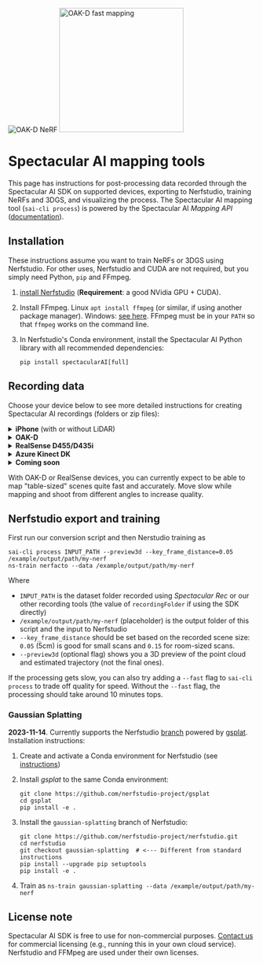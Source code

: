 

![OAK-D NeRF](https://spectacularai.github.io/docs/gif/oak-d-nerf.gif)
<img height="253" alt="OAK-D fast mapping" src="https://spectacularai.github.io/docs/png/oak-d-fast-mapping.png">

# Spectacular AI mapping tools

This page has instructions for post-processing data recorded through the Spectacular AI SDK on supported devices, exporting to Nerfstudio, training NeRFs and 3DGS, and visualizing the process. The Spectacular AI mapping tool (`sai-cli process`) is powered by the Spectacular AI _Mapping API_ 
([documentation](https://spectacularai.github.io/docs/sdk/python/latest/#module-spectacularAI.mapping)).

## Installation

These instructions assume you want to train NeRFs or 3DGS using Nerfstudio. For other uses, Nerfstudio and CUDA are not required, but you simply need Python, `pip` and FFmpeg.

 1. [install Nerfstudio](https://github.com/nerfstudio-project/nerfstudio#1-installation-setup-the-environment) (**Requirement**: a good NVidia GPU + CUDA).
 2. Install FFmpeg. Linux `apt install ffmpeg` (or similar, if using another package manager). Windows: [see here](https://www.editframe.com/guides/how-to-install-and-start-using-ffmpeg-in-under-10-minutes). FFmpeg must be in your `PATH` so that `ffmpeg` works on the command line.
 3. In Nerfstudio's Conda environment, install the Spectacular AI Python library with all recommended dependencies:

        pip install spectacularAI[full]

## Recording data

Choose your device below to see more detailed instructions for creating Spectacular AI recordings (folders or zip files):

<details><summary><b>iPhone</b> (with or without LiDAR)</summary><p>
   
 1. Download [Spectacular Rec](https://apps.apple.com/us/app/spectacular-rec/id6473188128) from App Store.
 2. See our [instruction video on YouTube](https://youtu.be/d77u-E96VVw) on how to create recording files and transfer them to your computer.

</p></details>

<details><summary><b>OAK-D</b></summary><p>

 1. Plug in the OAK-D to your laptop (or directly the computer with the heavy GPU)
 2. Run `sai-cli record oak --no_feature_tracker --resolution=800p`.

If the above settings cause issues, try running `sai-cli record oak` instead. Coming soon: 🌈 colors.

</p></details>

<details><summary><b>RealSense D455/D435i</b></summary><p>
See the <i>Recording data</i> item under the <a href="https://github.com/SpectacularAI/sdk-examples/tree/main/cpp/realsense#quick-start">RealSense example folder</a>

</p></details>

<details><summary><b>Azure Kinect DK</b></summary><p>

Download our binary recorder [here](https://github.com/SpectacularAI/sdk/releases/download/v1.24.0/spectacularAI_k4aPlugin_cpp_non-commercial_1.24.0.zip) and see the README within for recording instructions.

</p></details>

<details><summary><b>Coming soon</b></summary><p>

 * Android phones
 * Orbbec Femto

</p></details>

With OAK-D or RealSense devices, you can currently expect to be able to map "table-sized" scenes
quite fast and accurately. Move slow while mapping and shoot from different angles to increase quality.

## Nerfstudio export and training

First run our conversion script and then Nerstudio training as

    sai-cli process INPUT_PATH --preview3d --key_frame_distance=0.05 /example/output/path/my-nerf
    ns-train nerfacto --data /example/output/path/my-nerf

Where

 * `INPUT_PATH` is the dataset folder recorded using _Spectacular Rec_ or our other recording tools (the value of `recordingFolder` if using the SDK directly)
 * `/example/output/path/my-nerf` (placeholder) is the output folder of this script and the input to Nerfstudio
 * `--key_frame_distance` should be set based on the recorded scene size: `0.05` (5cm) is good for small scans and `0.15` for room-sized scans.
 * `--preview3d` (optional flag) shows you a 3D preview of the point cloud and estimated trajectory (not the final ones).

If the processing gets slow, you can also try adding a `--fast` flag to `sai-cli process` to trade off quality for speed.
Without the `--fast` flag, the processing should take around 10 minutes tops.

### Gaussian Splatting

**2023-11-14**. Currently supports the Nerfstudio [branch](https://github.com/nerfstudio-project/nerfstudio/pull/2521) powered by [gsplat](https://github.com/nerfstudio-project/gsplat).
Installation instructions: 

 1. Create and activate a Conda environment for Nerfstudio (see [instructions](https://github.com/nerfstudio-project/nerfstudio#create-environment))
 2. Install _gsplat_ to the same Conda environment:
    
        git clone https://github.com/nerfstudio-project/gsplat
        cd gsplat
        pip install -e .
    
 4. Install the `gaussian-splatting` branch of Nerfstudio:
    
        git clone https://github.com/nerfstudio-project/nerfstudio.git
        cd nerfstudio
        git checkout gaussian-splatting  # <--- Different from standard instructions
        pip install --upgrade pip setuptools
        pip install -e .

 5. Train as `ns-train gaussian-splatting --data /example/output/path/my-nerf`

## License note

Spectacular AI SDK is free to use for non-commercial purposes. [Contact us](https://www.spectacularai.com/#contact) for commercial licensing (e.g., running this in your own cloud service).
Nerfstudio and FFMpeg are used under their own licenses.

